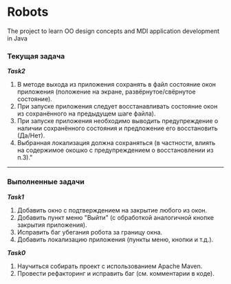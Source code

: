 # Robots
The project to learn OO design concepts and MDI application development in Java

### Текущая задача

_**Task2**_
1. В методе выхода из приложения сохранять в файл состояние окон приложения (положение на экране, развёрнутое/свёрнутое состояние).
2. При запуске приложения следует восстанавливать состояние окон из сохранённого на предыдущем шаге файла).
3. При запуске приложения необходимо выводить предупреждение о наличии сохранённого состояния и предложение его восстановить (Да/Нет).
4. Выбранная локализация должна сохраняться (в частности, влиять на содержимое окошко с предупреждением о восстановлении из п.3)."


---

### Выполненные задачи


_**Task1**_
1. Добавить окно с подтверждением на закрытие любого из окон.
2. Добавить пункт меню "Выйти" (с обработкой аналогичной кнопке закрытия приложения).
3. Исправить баг убегания робота за границу окна.
4. Добавить локализацию приложения (пункты меню, кнопки и т.д.).

_**Task0**_
1. Научиться собирать проект с использованием Apache Maven.
2. Провести рефакторинг и исправить баг (см. комментарии в коде).


